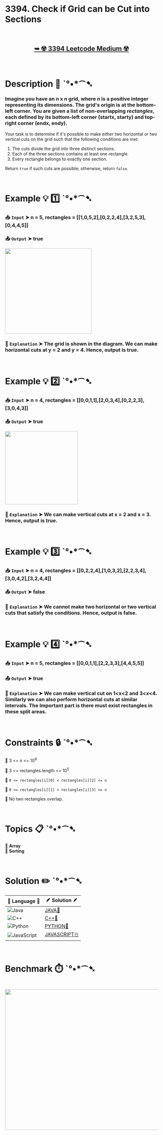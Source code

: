 # 3394. Check if Grid can be Cut into Sections

</br>

<h2 align="center"> 

<a href="https://leetcode.com/problems/check-if-grid-can-be-cut-into-sections/?envType=daily-question&envId=2025-03-25"><strong>➥ ☢️ 3394 Leetcode Medium ☢️ </strong></a>
</h2>

</br>

# Description 📜 ˋ°•*⁀➷

### Imagine you have an *n* x *n* grid, where *n* is a positive integer representing its dimensions. The grid's origin is at the bottom-left corner. You are given a list of non-overlapping *rectangles*, each defined by its bottom-left corner (startx, starty) and top-right corner (endx, endy).

Your task is to determine if it's possible to make *either* two horizontal *or* two vertical cuts on the grid such that the following conditions are met:

1.  The cuts divide the grid into three distinct sections.
2.  Each of the three sections contains at least one rectangle.
3.  Every rectangle belongs to exactly one section.

Return `true` if such cuts are possible; otherwise, return `false`.

</br>

# Example 💡 1️⃣ ˋ°•*⁀➷

  ### 📥 `Input`  ➤ n = 5, rectangles = [[1,0,5,2],[0,2,2,4],[3,2,5,3],[0,4,4,5]]

  ### 📤 `Output`  ➤ true

<img src="https://github.com/user-attachments/assets/c0b86ce8-b9c2-4114-a18a-a150f5ec6ded" width="285px" height="280px"/>

  ### 🔦 `Explanation`  ➤ The grid is shown in the diagram. We can make horizontal cuts at y = 2 and y = 4. Hence, output is true.

</br>

# Example 💡 2️⃣ ˋ°•*⁀➷

  ### 📥 `Input` ➤ n = 4, rectangles = [[0,0,1,1],[2,0,3,4],[0,2,2,3],[3,0,4,3]]

  ### 📤 `Output`  ➤ true

<img src="https://github.com/user-attachments/assets/9af49e2f-a5a5-43de-a4cf-a8543df049b6" width="240px" height="240px"/>

  ### 🔦 `Explanation` ➤ We can make vertical cuts at x = 2 and x = 3. Hence, output is true.

</br>

# Example 💡 3️⃣ ˋ°•*⁀➷

  ### 📥 `Input` ➤ n = 4, rectangles = [[0,2,2,4],[1,0,3,2],[2,2,3,4],[3,0,4,2],[3,2,4,4]]

  ### 📤 `Output`  ➤ false

  ### 🔦 `Explanation`  ➤ We cannot make two horizontal or two vertical cuts that satisfy the conditions. Hence, output is false.

</br>

# Example 💡 4️⃣ ˋ°•*⁀➷

  ### 📥 `Input` ➤ n = 5, rectangles = [[0,0,1,1],[2,2,3,3],[4,4,5,5]]

  ### 📤 `Output`  ➤ true

  ### 🔦 `Explanation`  ➤  We can make vertical cut on  1<x<2 and 3<x<4. Similarly we can also perform horizontal cuts at similar intervals. The Important part is there must exist rectangles in these split areas.

</br>

# Constraints 🔒 ˋ°•*⁀➷

🔹 3 <= n <= 10<sup>9</sup> </br>

🔹 3 <= rectangles.length <= 10<sup>5</sup> </br>

🔹 `0 <= rectangles[i][0] < rectangles[i][2] <= n` </br>

🔹 `0 <= rectangles[i][1] < rectangles[i][3] <= n` </br>

🔹 No two rectangles overlap. </br>

</br>

# Topics 📋 ˋ°•*⁀➷

🔸 **Array**  </br>
🔸 **Sorting**  </br>

</br>

# Solution ✏️ ˋ°•*⁀➷

| 📒 Language 📒  | 🪶 Solution 🪶 |
| ------------- | ------------- |
|  ![Java](https://img.shields.io/badge/java-%23ED8B00.svg?style=for-the-badge&logo=openjdk&logoColor=white)  | [JAVA🍁](https://github.com/Prakhar-002/LEETCODE/blob/main/%F0%9F%8D%84%20Daily%20Challenge%202025%20%F0%9F%8D%B3/%F0%9F%94%AC%20Examine%20Thoroughly%20%F0%9F%A7%AC/03%20Mar%20%F0%9F%8C%BC/25%20-%2003%20-%202025%20---%203394.%20Check%20if%20Grid%20can%20be%20Cut%20into%20Sections%20%E2%98%83%EF%B8%8F%20%F0%9F%8D%81%20%F0%9F%8D%B0%20%F0%9F%8E%B2/%F0%9F%8D%81JAVA%20-%203394.%20Check%20if%20Grid%20can%20be%20Cut%20into%20Sections.java) |
|  ![C++](https://img.shields.io/badge/c++-%2300599C.svg?style=for-the-badge&logo=c%2B%2B&logoColor=white)  | [C++🎲](https://github.com/Prakhar-002/LEETCODE/blob/main/%F0%9F%8D%84%20Daily%20Challenge%202025%20%F0%9F%8D%B3/%F0%9F%94%AC%20Examine%20Thoroughly%20%F0%9F%A7%AC/03%20Mar%20%F0%9F%8C%BC/25%20-%2003%20-%202025%20---%203394.%20Check%20if%20Grid%20can%20be%20Cut%20into%20Sections%20%E2%98%83%EF%B8%8F%20%F0%9F%8D%81%20%F0%9F%8D%B0%20%F0%9F%8E%B2/%F0%9F%8E%B2CPP%20-%203394.%20Check%20if%20Grid%20can%20be%20Cut%20into%20Sections.cpp)  |
|  ![Python](https://img.shields.io/badge/python-3670A0?style=for-the-badge&logo=python&logoColor=ffdd54)    | [PYTHON🍰](https://github.com/Prakhar-002/LEETCODE/blob/main/%F0%9F%8D%84%20Daily%20Challenge%202025%20%F0%9F%8D%B3/%F0%9F%94%AC%20Examine%20Thoroughly%20%F0%9F%A7%AC/03%20Mar%20%F0%9F%8C%BC/25%20-%2003%20-%202025%20---%203394.%20Check%20if%20Grid%20can%20be%20Cut%20into%20Sections%20%E2%98%83%EF%B8%8F%20%F0%9F%8D%81%20%F0%9F%8D%B0%20%F0%9F%8E%B2/%F0%9F%8D%B0PYTHON%20-%203394.%20Check%20if%20Grid%20can%20be%20Cut%20into%20Sections.py) |
| ![JavaScript](https://img.shields.io/badge/javascript-%23323330.svg?style=for-the-badge&logo=javascript&logoColor=%23F7DF1E)   | [JAVASCRIPT☃️](https://github.com/Prakhar-002/LEETCODE/blob/main/%F0%9F%8D%84%20Daily%20Challenge%202025%20%F0%9F%8D%B3/%F0%9F%94%AC%20Examine%20Thoroughly%20%F0%9F%A7%AC/03%20Mar%20%F0%9F%8C%BC/25%20-%2003%20-%202025%20---%203394.%20Check%20if%20Grid%20can%20be%20Cut%20into%20Sections%20%E2%98%83%EF%B8%8F%20%F0%9F%8D%81%20%F0%9F%8D%B0%20%F0%9F%8E%B2/%E2%98%83%EF%B8%8FJAVASCRIPT%20-%203394.%20Check%20if%20Grid%20can%20be%20Cut%20into%20Sections.js) |

</br>

# Benchmark ⏱️ ˋ°•*⁀➷

<h1  align="center" >

<img src ="https://github.com/user-attachments/assets/d3469404-5e0e-4479-94f4-286a0dbf79ff" width = "700px" height="462px" />

</h1>
